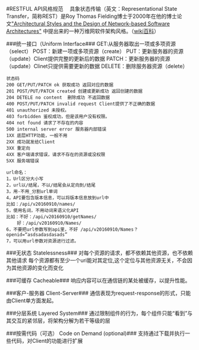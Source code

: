 #RESTFUL API风格规范
&emsp;具象状态传输（英文：Representational State Transfer，简称REST）是Roy Thomas Fielding博士于2000年在他的博士论文["Architectural Styles and the Design of Network-based Software Architectures"](http://www.ics.uci.edu/~fielding/pubs/dissertation/top.htm) 中提出来的一种万维网软件架构风格。（[wiki百科](https://zh.wikipedia.org/wiki/REST)）

###统一接口（Uniform Interface###
	GET:从服务器取出一项或多项资源（select）
	POST：新建一项或多项资源（create）
	PUT：更新服务器的资源（update）Client提供完整的更新后的数据
	PATCH：更新服务器的资源（update）Clinet只提供需要更新的数据
	DELETE：删除服务器资源（delete）
	
	状态码
	200 GET/PUT/PATCH ok 获取成功 返回对应的数据
	201 POST/PUT/PATCH created 创建或更新成功 返回创建的数据
	204 DETELE no content  删除成功 不返回数据
	400 POST/PUT/PATCH invalid request Client提供了不正确的数据
	401 unauthorized 未授权。
	403 forbidden 鉴权成功，但是该用户没有权限。
	404 not found 请求了不存在的内容
	500 internal server error 服务器内部错误
	1XX 底层HTTP功能，一般不用
	2XX 成功就发给Client
	3XX 重定向
	4XX 客户端请求错误，请求不存在的资源或没权限
	5XX 服务端错误
    
    url命名：
	1，Url区分大小写
	2，url以/结尾，不以/结尾会从定向到/结尾
	3，用-不用_分割url单词
	4，API要包含版本信息，可以将版本信息放到url中
	比如：/api/v20160910/names/
	5，使用名词，不用动词来语义化API
	比如：不好：/api/v20160910/getNames/
		好：/api/v20160910/Names/
	6，不要把url参数写到api里，不好	/api/v20160910/Names？openid=“asdsadasdasads”
	7，可以用url参数对资源进行过滤。
	
###无状态 Statelessness###
	对每个资源的请求，都不依赖其他资源，也不依赖其他请求
	每个资源都有至少一个uri能对其定位,这个定位与其他资源无关，不会因为其他资源的变化而变化
	
###可缓存 Cacheable###
	响应内容可以在通信链的某处被缓存，以提升性能。
	
###客户-服务器 Client-Server###
	通信表现为request-response的形式，只能由Client单方面发起。
	
###分层系统 Layered System###
	通过限制组件的行为，每个组件只能“看到”与其交互的紧邻层，将架构分解为若干等级的层
	
###按需代码（可选） Code on Demand (optional)###
	支持通过下载并执行一些代码，对Client的功能进行扩展
